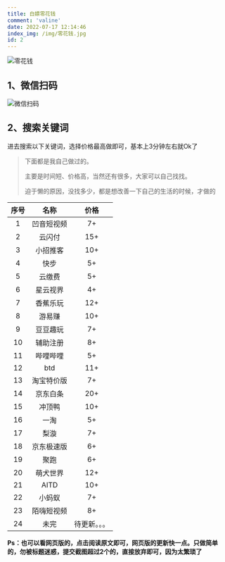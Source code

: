 ```yaml
---
title: 白嫖零花钱
comment: 'valine'
date: 2022-07-17 12:14:46
index_img: /img/零花钱.jpg
id: 2
---
```



![零花钱](../img/零花钱.jpg)

## 1、微信扫码



![微信扫码](../img/零花钱.png)

## 2、搜索关键词

进去搜索以下关键词，选择价格最高做即可，基本上3分钟左右就Ok了

> 下面都是我自己做过的。
>
> 主要是时间短、价格高，当然还有很多，大家可以自己找找。
>
> 迫于懒的原因，没找多少，都是想改善一下自己的生活的时候，才做的

| 序号 |    名称    |     价格     |
| :--: | :--------: | :----------: |
|  1   | 凹音短视频 |      7+      |
|  2   |   云闪付   |     15+      |
|  3   |  小招推客  |     10+      |
|  4   |    快步    |      5+      |
|  5   |   云缴费   |      5+      |
|  6   |  星云视界  |      4+      |
|  7   |  香蕉乐玩  |     12+      |
|  8   |   游易赚   |     10+      |
|  9   |  豆豆趣玩  |      7+      |
|  10  |  辅助注册  |      8+      |
|  11  |  哔哩哔哩  |      5+      |
|  12  |    btd     |     11+      |
|  13  | 淘宝特价版 |      7+      |
|  14  |  京东白条  |     20+      |
|  15  |   冲顶鸭   |     10+      |
|  16  |    一淘    |      5+      |
|  17  |    梨漩    |      7+      |
|  18  | 京东极速版 |      6+      |
|  19  |    聚跑    |      6+      |
|  20  |  萌犬世界  |     12+      |
|  21  |    AITD    |     10+      |
|  22  |   小蚂蚁   |      7+      |
|  23  | 陌嗨短视频 |      8+      |
|  24  |    未完    | 待更新。。。 |

**Ps：也可以看网页版的，点击阅读原文即可，网页版的更新快一点。只做简单的，勿被标题迷惑，提交截图超过2个的，直接放弃即可，因为太繁琐了**
